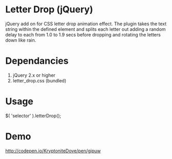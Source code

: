 Letter Drop (jQuery)
===========

jQuery add on for CSS letter drop animation effect. The plugin takes the text string within the defined element and splits each letter out adding a random delay to each from 1.0 to 1.9 secs before dropping and rotating the letters down like rain.

Dependancies
===========
1. jQuery 2.x or higher
2. letter_drop.css (bundled)

Usage
===========
$( 'selector' ).letterDrop();

Demo
===========
http://codepen.io/KryptoniteDove/pen/gipuw
